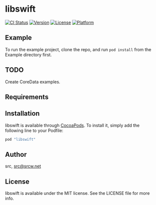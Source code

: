# libswift

[![CI Status](http://img.shields.io/travis/src256/libswift.svg?style=flat)](https://travis-ci.org/src256/libswift)
[![Version](https://img.shields.io/cocoapods/v/libswift.svg?style=flat)](http://cocoapods.org/pods/libswift)
[![License](https://img.shields.io/cocoapods/l/libswift.svg?style=flat)](http://cocoapods.org/pods/libswift)
[![Platform](https://img.shields.io/cocoapods/p/libswift.svg?style=flat)](http://cocoapods.org/pods/libswift)

## Example

To run the example project, clone the repo, and run `pod install` from the Example directory first.

## TODO

Create CoreData examples.

## Requirements

## Installation

libswift is available through [CocoaPods](http://cocoapods.org). To install
it, simply add the following line to your Podfile:

```ruby
pod "libswift"
```

## Author

src, src@srcw.net

## License

libswift is available under the MIT license. See the LICENSE file for more info.
